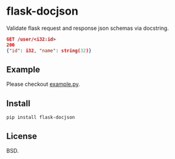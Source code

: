 flask-docjson
=============

Validate flask request and response json schemas via docstring.

```json
GET /user/<i32:id>
200
{"id": i32, "name": string(32)}
```

Example
-------

Please checkout [example.py](example.py).

Install
-------

```
pip install flask-docjson
```

License
-------
BSD.
